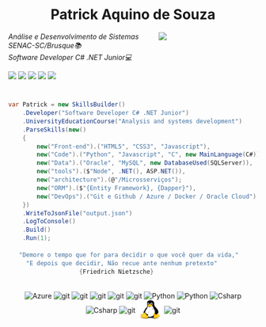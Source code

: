 <h1 align="center">Patrick Aquino de Souza</h1>
<img align='right' src="https://media2.giphy.com/media/Tki7sWHDoepb2/giphy.webp?cid=ecf05e4731jri3vcg7f6950aaqrqallp0l236zekczpcjfp1&rid=giphy.webp&ct=g" width="200">
<p><em>Análise e Desenvolvimento de Sistemas SENAC-SC/Brusque📚</br>Software Developer C# .NET Junior💻 
</em></p>
<div align="after">
  <a href="https://discord.gg/HAZARD#8394" target="_blank"><img src="https://img.shields.io/badge/Discord-7289DA?style=for-the-badge&logo=discord&logoColor=white" target="_blank"></a> 
  <a href="" target="_blank"><img src="https://img.shields.io/badge/YouTube-FF0000?style=for-the-badge&logo=youtube&logoColor=white" target="_blank"></a>
  <a href="https://www.instagram.com/patrick27souza/" target="_blank"><img src="https://img.shields.io/badge/-Instagram-%23E4405F?style=for-the-badge&logo=instagram&logoColor=white" target="_blank"></a>
  <!-- <a href="https://www.facebook.com/pr.eduardoribeiro" target="_blank"><img src="https://img.shields.io/badge/Facebook-1877F2?style=for-the-badge&logo=facebook&logoColor=white" target="_blank"></a>  -->
  <a href="https://www.linkedin.com/in/patrickaquinodesouza?lipi=urn%3Ali%3Apage%3Ad_flagship3_profile_view_base_contact_details%3B4N6bK34pS5SroX1xnG4rVg%3D%3D" target="_blank"><img src="https://img.shields.io/badge/-LinkedIn-%230077B5?style=for-the-badge&logo=linkedin&logoColor=white" target="_blank"></a> 
  <a href="patrickaquinodesouza@gmail.com"><img src="https://img.shields.io/badge/-Gmail-%23333?style=for-the-badge&logo=gmail&logoColor=white" target="_blank"></a>
</div>

#

```C#
var Patrick = new SkillsBuilder()
    .Developer("Software Developer C# .NET Junior")
    .UniversityEducationCourse("Analysis and systems development")
    .ParseSkills(new()
    {
        new("Front-end").("HTML5", "CSS3", "Javascript"),
        new("Code").("Python", "Javascript", "C", new MainLanguage(C#))
        new("Data").("Oracle", "MySQL", new DatabaseUsed(SQLServer)),
        new("tools").($"Node", .NET(), ASP.NET()),
        new("architecture").(@"/Microsserviços");
        new("ORM").($"{Entity Framework}, {Dapper}"),
        new("DevOps").("Git e Github / Azure / Docker / Oracle Cloud").Split(" / ");
    })
    .WriteToJsonFile("output.json")
    .LogToConsole()
    .Build()
    .Run(1);
    
   "Demore o tempo que for para decidir o que você quer da vida," 
     "E depois que decidir, Não recue ante nenhum pretexto"
                    {Friedrich Nietzsche}
```

<div align="center" valign="top"><br>
  <img align="center" alt="Azure" height="60" width="70" src="https://cdn.jsdelivr.net/gh/devicons/devicon/icons/azure/azure-original-wordmark.svg">
  <img align="center" alt="git" height="40" width="50" src="https://cdn.jsdelivr.net/gh/devicons/devicon/icons/git/git-plain-wordmark.svg">
  <img align="center" alt="git" height="40" width="50" src="https://cdn.jsdelivr.net/gh/devicons/devicon/icons/docker/docker-original.svg">
  <img align="center" alt="git" height="60" width="70" src="https://cdn.jsdelivr.net/gh/devicons/devicon/icons/oracle/oracle-original.svg">
  <img align="center" alt="git" height="80" width="90" src="https://cdn.jsdelivr.net/gh/devicons/devicon/icons/visualstudio/visualstudio-plain-wordmark.svg">
  <img align="center" alt="git" height="60" width="70" src="https://cdn.jsdelivr.net/gh/devicons/devicon/icons/google/google-original-wordmark.svg">
  <img align="center" alt="Python" height="40" width="50" src="https://cdn.jsdelivr.net/gh/devicons/devicon/icons/python/python-original-wordmark.svg">
  <img align="center" alt="Python" height="70" width="80" src="https://cdn.jsdelivr.net/gh/devicons/devicon/icons/nuget/nuget-original-wordmark.svg">
  <img align="center" alt="Csharp" height="40" width="50" src="https://cdn.jsdelivr.net/gh/devicons/devicon/icons/csharp/csharp-original.svg" /> 
  <img align="center" alt="Csharp" height="45" width="55" src="https://cdn.jsdelivr.net/gh/devicons/devicon/icons/dot-net/dot-net-original.svg" /> 
  <img align="center" alt="git" height="50" width="60" src="https://cdn.jsdelivr.net/gh/devicons/devicon/icons/mysql/mysql-original-wordmark.svg">
  <img align="center" alt="linux" height="40" width="50" src="https://raw.githubusercontent.com/devicons/devicon/master/icons/linux/linux-original.svg">
  <img align="center" alt="git" height="40" width="50" src="https://cdn.jsdelivr.net/gh/devicons/devicon/icons/windows8/windows8-original.svg">
</div><br>
